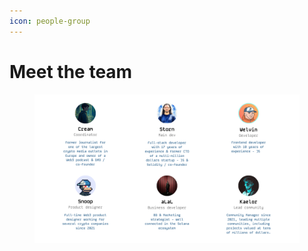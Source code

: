 ```yaml
---
icon: people-group
---
```


# Meet the team

<figure><img src="../.gitbook/assets/Meet the team - no background.png" alt=""><figcaption></figcaption></figure>
